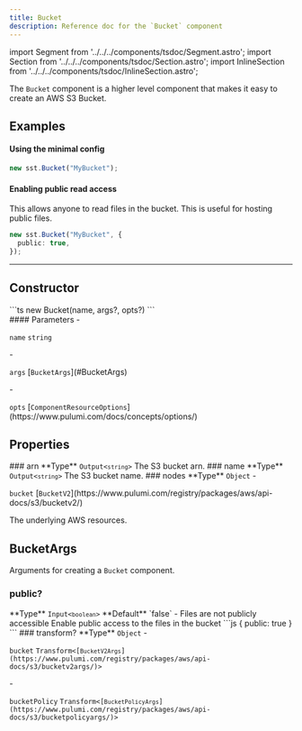 ```yaml
---
title: Bucket
description: Reference doc for the `Bucket` component
---
```


import Segment from '../../../components/tsdoc/Segment.astro';
import Section from '../../../components/tsdoc/Section.astro';
import InlineSection from '../../../components/tsdoc/InlineSection.astro';

The `Bucket` component is a higher level component that makes it easy to create an AWS S3 Bucket.

## Examples

#### Using the minimal config
```ts
new sst.Bucket("MyBucket");
```

#### Enabling public read access
This allows anyone to read files in the bucket. This is useful for hosting public files.
```ts
new sst.Bucket("MyBucket", {
  public: true,
});
```

---

## Constructor

<Segment>
<Section type="signature">
```ts
new Bucket(name, args?, opts?)
```
</Section>

<Section type="parameters">
#### Parameters
- <p><code class="key">name</code> <code class="primitive">string</code></p>
- <p><code class="key">args</code> [<code class="type">BucketArgs</code>](#BucketArgs)</p>
- <p><code class="key">opts</code> [<code class="type">ComponentResourceOptions</code>](https://www.pulumi.com/docs/concepts/options/)</p>
</Section>
</Segment>

## Properties

<Segment>
### arn
<InlineSection>
**Type** <code class="type">Output<<code class="primitive">string</code>></code>
</InlineSection>
The S3 bucket arn.
</Segment>

<Segment>
### name
<InlineSection>
**Type** <code class="type">Output<<code class="primitive">string</code>></code>
</InlineSection>
The S3 bucket name.
</Segment>

<Segment>
### nodes
<InlineSection>
**Type** <code class="type">Object</code>
- <p><code class="key">bucket</code> [<code class="type">BucketV2</code>](https://www.pulumi.com/registry/packages/aws/api-docs/s3/bucketv2/)</p>
</InlineSection>
The underlying AWS resources.
</Segment>

## BucketArgs

Arguments for creating a `Bucket` component.
<Segment>
### public?

<InlineSection>
**Type** <code class="type">Input<<code class="primitive">boolean</code>></code>
</InlineSection>

<InlineSection>
**Default** `false` - Files are not publicly accessible
</InlineSection>
Enable public access to the files in the bucket
```js
{
  public: true
}
```
</Segment>
<Segment>
### transform?

<InlineSection>
**Type** <code class="type">Object</code>
- <p><code class="key">bucket</code> <code class="type">Transform<[<code class="type">BucketV2Args</code>](https://www.pulumi.com/registry/packages/aws/api-docs/s3/bucketv2args/)></code></p>
- <p><code class="key">bucketPolicy</code> <code class="type">Transform<[<code class="type">BucketPolicyArgs</code>](https://www.pulumi.com/registry/packages/aws/api-docs/s3/bucketpolicyargs/)></code></p>
</InlineSection>
</Segment>